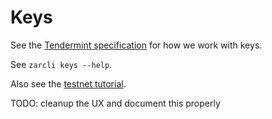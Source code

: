 # Keys

See the [Tendermint specification](https://github.com/tendermint/tendermint/blob/master/docs/spec/blockchain/encoding.md#public-key-cryptography) for how we work with keys.

See `zarcli keys --help`.

Also see the [testnet
tutorial](./join-testnet).

TODO: cleanup the UX and document this properly
